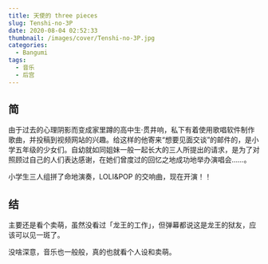 ```yaml
---
title: 天使的 three pieces
slug: Tenshi-no-3P
date: 2020-08-04 02:52:33
thumbnail: /images/cover/Tenshi-no-3P.jpg
categories:
  - Bangumi
tags:
  - 音乐
  - 后宫
---
```


## 简

由于过去的心理阴影而变成家里蹲的高中生·贯井响，私下有着使用歌唱软件制作歌曲，并投稿到视频网站的兴趣。给这样的他寄来“想要见面交谈”的邮件的，是小学五年级的少女们。自幼就如同姐妹一般一起长大的三人所提出的请求，是为了对照顾过自己的人们表达感谢，在她们曾度过的回忆之地成功地举办演唱会……。

小学生三人组拼了命地演奏，LOLI&POP 的交响曲，现在开演！！

## 结

主要还是看个卖萌，虽然没看过「龙王的工作」，但弹幕都说这是龙王的狱友，应该可以见一斑了。

没啥深意，音乐也一般般，真的也就看个人设和卖萌。
